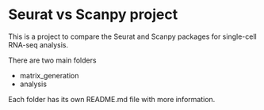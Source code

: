 # Seurat vs Scanpy project

This is a project to compare the Seurat and Scanpy packages for single-cell RNA-seq analysis.

There are two main folders
- matrix_generation
- analysis

Each folder has its own README.md file with more information.
